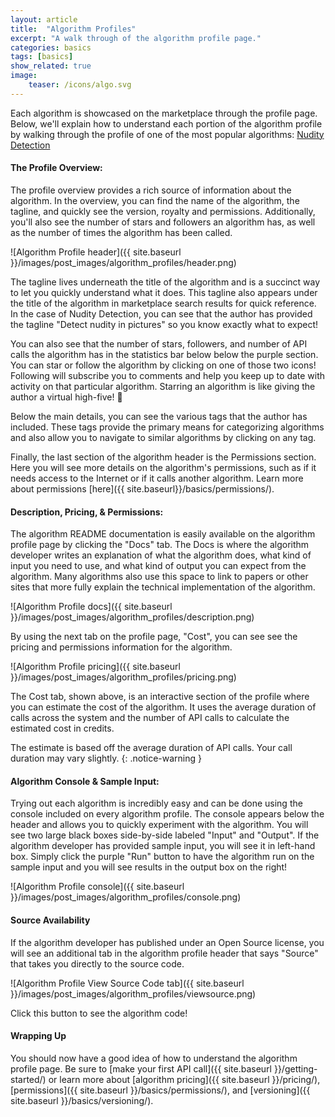 ```yaml
---
layout: article
title:  "Algorithm Profiles"
excerpt: "A walk through of the algorithm profile page."
categories: basics
tags: [basics]
show_related: true
image:
    teaser: /icons/algo.svg
---
```


Each algorithm is showcased on the marketplace through the profile page. Below, we'll explain how to understand each portion of the algorithm profile by walking through the profile of one of the most popular algorithms: [Nudity Detection](https://algorithmia.com/algorithms/sfw/NudityDetection)


#### The Profile Overview:

The profile overview provides a rich source of information about the algorithm. In the overview, you can find the name of the algorithm, the tagline, and quickly see the version, royalty and permissions. Additionally, you'll also see the number of stars and followers an algorithm has, as well as the number of times the algorithm has been called.

![Algorithm Profile header]({{ site.baseurl }}/images/post_images/algorithm_profiles/header.png)

The tagline lives underneath the title of the algorithm and is a succinct way to let you quickly understand what it does. This tagline also appears under the title of the algorithm in marketplace search results for quick reference. In the case of Nudity Detection, you can see that the author has provided the tagline "Detect nudity in pictures" so you know exactly what to expect!

You can also see that the number of stars, followers, and number of API calls the algorithm has in the statistics bar below below the purple section. You can star or follow the algorithm by clicking on one of those two icons! Following will subscribe you to comments and help you keep up to date with activity on that particular algorithm. Starring an algorithm is like giving the author a virtual high-five! :pray:

Below the main details, you can see the various tags that the author has included. These tags provide the primary means for categorizing algorithms and also allow you to navigate to similar algorithms by clicking on any tag.

Finally, the last section of the algorithm header is the Permissions section. Here you will see more details on the algorithm's permissions, such as if it needs access to the Internet or if it calls another algorithm. Learn more about permissions [here]({{ site.baseurl}}/basics/permissions/).

#### Description, Pricing, & Permissions:

The algorithm README documentation is easily available on the algorithm profile page by clicking the "Docs" tab. The Docs is where the algorithm developer writes an explanation of what the algorithm does, what kind of input you need to use, and what kind of output you can expect from the algorithm. Many algorithms also use this space to link to papers or other sites that more fully explain the technical implementation of the algorithm.

![Algorithm Profile docs]({{ site.baseurl }}/images/post_images/algorithm_profiles/description.png)

By using the next tab on the profile page, "Cost", you can see see the pricing and permissions information for the algorithm.

![Algorithm Profile pricing]({{ site.baseurl }}/images/post_images/algorithm_profiles/pricing.png)

The Cost tab, shown above, is an interactive section of the profile where you can estimate the cost of the algorithm. It uses the average duration of calls across the system and the number of API calls to calculate the estimated cost in credits.

The estimate is based off the average duration of API calls. Your call duration may vary slightly.
{: .notice-warning }

#### Algorithm Console & Sample Input:

Trying out each algorithm is incredibly easy and can be done using the console included on every algorithm profile.  The console appears below the header and allows you to quickly experiment with the algorithm. You will see two large black boxes side-by-side labeled "Input" and "Output". If the algorithm developer has provided sample input, you will see it in left-hand box. Simply click the purple "Run" button to have the algorithm run on the sample input and you will see results in the output box on the right!

![Algorithm Profile console]({{ site.baseurl }}/images/post_images/algorithm_profiles/console.png)


#### Source Availability

If the algorithm developer has published under an Open Source license, you will see an additional tab in the algorithm profile header that says "Source" that takes you directly to the source code.

![Algorithm Profile View Source Code tab]({{ site.baseurl }}/images/post_images/algorithm_profiles/viewsource.png)


 Click this button to see the algorithm code!

#### Wrapping Up

You should now have a good idea of how to understand the algorithm profile page. Be sure to [make your first API call]({{ site.baseurl }}/getting-started/) or learn more about [algorithm pricing]({{ site.baseurl }}/pricing/), [permissions]({{ site.baseurl }}/basics/permissions/), and [versioning]({{ site.baseurl }}/basics/versioning/).
